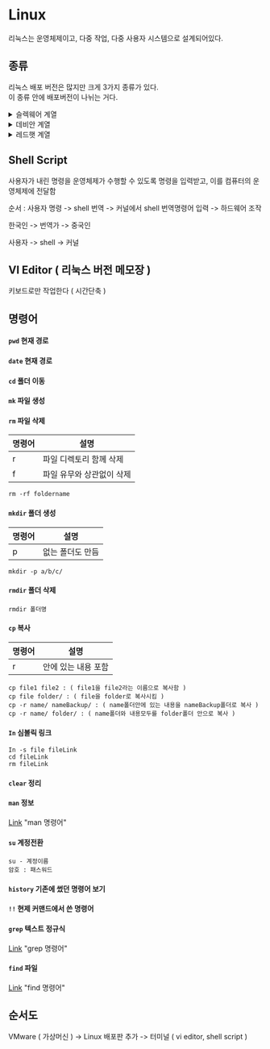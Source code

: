 # Linux
리눅스는 운영체제이고, 다중 작업, 다중 사용자 시스템으로 설계되어있다.

## 종류 
리눅스 배포 버전은 많지만 크게 3가지 종류가 있다.    
이 종류 안에 배포버전이 나뉘는 거다.
<details>
  <summary>슬렉웨어 계열</summary>
  
  ##### OpenSUSE 
  
</details>
<details>
  <summary>데비안 계열</summary>
  
  ##### Ubuntu 
  ##### Mint 
  
</details>
<details>
  <summary>레드햇 계열</summary>
  
  ##### [CentOS](https://github.com/Minseok0917/Linux/blob/main/CentOS.md)
  ##### Fedora
  
</details>


 ## Shell Script
 사용자가 내린 명령을 운영체제가 수행할 수 있도록 명령을 입력받고,
 이를 컴퓨터의 운영체제에 전달함 
 
 순서 : 사용자 명령 -> shell 번역 -> 커널에서 shell 번역명령어 입력 -> 하드웨어 조작
 
 한국인 -> 번역가 -> 중국인     
 
 사용자 -> shell  -> 커널 

## VI Editor ( 리눅스 버전 메모장 )
키보드로만 작업한다 ( 시간단축 )

## 명령어 

#### ```pwd``` 현재 경로
#### ```date``` 현재 경로
#### ```cd``` 폴더 이동
####  ```mk``` 파일 생성
####  ```rm``` 파일 삭제
명령어 | 설명
------| ----- |
r | 파일 디렉토리 함께 삭제
f | 파일 유무와 상관없이 삭제
```
rm -rf foldername
```
####  ```mkdir``` 폴더 생성
명령어 | 설명
-----| ----- |
p | 없는 폴더도 만듬
```
mkdir -p a/b/c/
```
####  ```rmdir``` 폴더 삭제
```
rmdir 폴더명
```
####  ```cp``` 복사
명령어 | 설명
----| ----|
r | 안에 있는 내용 포함
```
cp file1 file2 : ( file1을 file2라는 이름으로 복사함 )
cp file folder/ : ( file을 folder로 복사시킴 )
cp -r name/ nameBackup/ : ( name폴더안에 있는 내용을 nameBackup폴더로 복사 )
cp -r name/ folder/ : ( name폴더와 내용모두를 folder폴더 안으로 복사 )
```
####  ```In``` 심볼릭 링크
```
In -s file fileLink
cd fileLink
rm fileLink 
```

####  ```clear``` 정리 
####  ```man``` 정보
[Link](https://shaeod.tistory.com/669) "man 명령어"

#### ```su``` 계정전환 
```
su - 계정이름 
암호 : 패스워드 
```

####  ```history``` 기존에 썼던 명령어 보기 
####  ```!!``` 현제 커맨드에서 쓴 명령어
####  ```grep``` 텍스트 정규식 
[Link](https://recipes4dev.tistory.com/157) "grep 명령어"
####  ```find``` 파일 
[Link](https://recipes4dev.tistory.com/156) "find 명령어"

## 순서도 
VMware ( 가상머신 ) -> Linux 배포판 추가 -> 터미널 ( vi editor, shell script )
